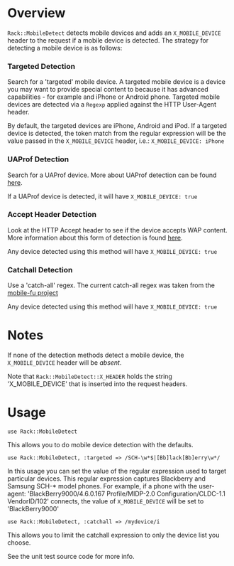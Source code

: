 Overview
========

`Rack::MobileDetect` detects mobile devices and adds an
`X_MOBILE_DEVICE` header to the request if a mobile device is
detected.  The strategy for detecting a mobile device is as
follows:

### Targeted Detection ###

Search for a 'targeted' mobile device. A targeted mobile device is a
device you may want to provide special content to because it has
advanced capabilities - for example and iPhone or Android phone.
Targeted mobile devices are detected via a `Regexp` applied against
the HTTP User-Agent header.

By default, the targeted devices are iPhone, Android and iPod. If a
targeted device is detected, the token match from the regular
expression will be the value passed in the `X_MOBILE_DEVICE` header,
i.e.: `X_MOBILE_DEVICE: iPhone`


### UAProf Detection ###

Search for a UAProf device. More about UAProf detection can be found
[here](http://www.developershome.com/wap/detection/detection.asp?page=profileHeader).

If a UAProf device is detected, it will have `X_MOBILE_DEVICE: true`

### Accept Header Detection ###

Look at the HTTP Accept header to see if the device accepts WAP
content. More information about this form of detection is found
[here](http://www.developershome.com/wap/detection/detection.asp?page=httpHeaders).

Any device detected using this method will have `X_MOBILE_DEVICE: true`

### Catchall Detection ###

Use a 'catch-all' regex. The current catch-all regex was taken from
the [mobile-fu project](http://github.com/brendanlim/mobile-fu)

Any device detected using this method will have `X_MOBILE_DEVICE: true`

Notes
=====

If none of the detection methods detect a mobile device, the
`X_MOBILE_DEVICE` header will be _absent_.

Note that `Rack::MobileDetect::X_HEADER` holds the string
'X\_MOBILE\_DEVICE' that is inserted into the request headers.

Usage
=====

    use Rack::MobileDetect

This allows you to do mobile device detection with the defaults.

    use Rack::MobileDetect, :targeted => /SCH-\w*$|[Bb]lack[Bb]erry\w*/

In this usage you can set the value of the regular expression used to
target particular devices. This regular expression captures Blackberry
and Samsung SCH-* model phones. For example, if a phone with the
user-agent: 'BlackBerry9000/4.6.0.167 Profile/MIDP-2.0
Configuration/CLDC-1.1 VendorID/102' connects, the value of
`X_MOBILE_DEVICE` will be set to 'BlackBerry9000'

    use Rack::MobileDetect, :catchall => /mydevice/i

This allows you to limit the catchall expression to only the device
list you choose.

See the unit test source code for more info.
